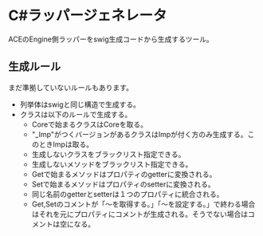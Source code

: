 # C#ラッパージェネレータ

ACEのEngine側ラッパーをswig生成コードから生成するツール。

## 生成ルール

まだ準拠していないルールもあります。

* 列挙体はswigと同じ構造で生成する。
* クラスは以下のルールで生成する。
    * Coreで始まるクラスはCoreを取る。
    * "_Imp"がつくバージョンがあるクラスはImpが付く方のみ生成する。このときImpは取る。
    * 生成しないクラスをブラックリスト指定できる。
    * 生成しないメソッドをブラックリスト指定できる。
    * Getで始まるメソッドはプロパティのgetterに変換される。
    * Setで始まるメソッドはプロパティのsetterに変換される。
    * 同じ名前のgetterとsetterは１つのプロパティに統合される。
    * Get,Setのコメントが「～を取得する。」「～を設定する。」で終わる場合はそれを元にプロパティにコメントが生成される。そうでない場合はコメントは空になる。